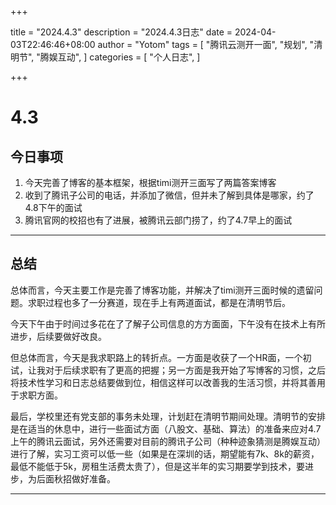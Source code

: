 +++

title = "2024.4.3"
description = "2024.4.3日志"
date = 2024-04-03T22:46:46+08:00
author = "Yotom"
tags = [
    "腾讯云测开一面",
    "规划",
    "清明节",
    "腾娱互动",
]
categories = [
    "个人日志",
]

+++

# 4.3

## 今日事项

1. 今天完善了博客的基本框架，根据timi测开三面写了两篇答案博客
2. 收到了腾讯子公司的电话，并添加了微信，但并未了解到具体是哪家，约了4.8下午的面试
3. 腾讯官网的校招也有了进展，被腾讯云部门捞了，约了4.7早上的面试

---

## 总结

总体而言，今天主要工作是完善了博客功能，并解决了timi测开三面时候的遗留问题。求职过程也多了一分赛道，现在手上有两道面试，都是在清明节后。

今天下午由于时间过多花在了了解子公司信息的方方面面，下午没有在技术上有所进步，后续要做好改良。

但总体而言，今天是我求职路上的转折点。一方面是收获了一个HR面，一个初试，让我对于后续求职有了更高的把握；另一方面是我开始了写博客的习惯，之后将技术性学习和日志总结要做到位，相信这样可以改善我的生活习惯，并将其善用于求职方面。

最后，学校里还有党支部的事务未处理，计划赶在清明节期间处理。清明节的安排是在适当的休息中，进行一些面试方面（八股文、基础、算法）的准备来应对4.7上午的腾讯云面试，另外还需要对目前的腾讯子公司（种种迹象猜测是腾娱互动）进行了解，实习工资可以低一些（如果是在深圳的话，期望能有7k、8k的薪资，最低不能低于5k，房租生活费太贵了），但是这半年的实习期要学到技术，要进步，为后面秋招做好准备。

---